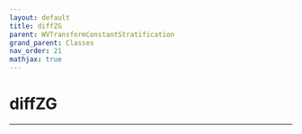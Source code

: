 ```yaml
---
layout: default
title: diffZG
parent: WVTransformConstantStratification
grand_parent: Classes
nav_order: 21
mathjax: true
---
```


#  diffZG




---

